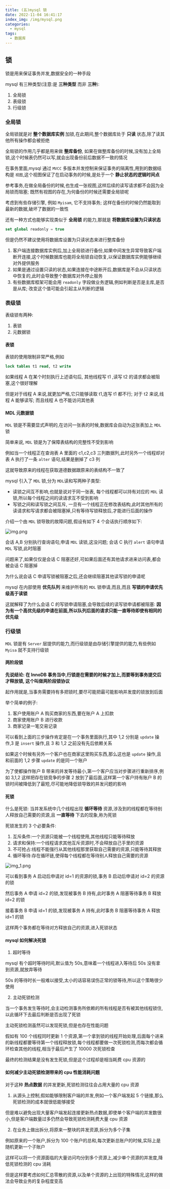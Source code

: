 ```yaml
---
title: (五)mysql 锁
date: 2022-11-04 16:41:17
index_img: /img/mysql.png
categories:
  - mysql
tags:
  - 数据库
---
```


## 锁

锁是用来保证事务并发,数据安全的一种手段

mysql 有三种类型(注意:是 **三种类型** 而非 **三种**):

1. 全局锁
2. 表级锁
3. 行级锁

### 全局锁

全局锁就是对 **整个数据库实例** 加锁,在此期间,整个数据库处于 **只读** 状态,除了读其他所有操作都会被拒绝

全局锁的作用几乎都是用来做 **整库备份**, 如果在做整库备份的时候,没有加上全局锁,这个时候表仍然可以写,就会出现备份前后数据不一致的情况

在事务里面,mysql 通过 `MVCC` 多版本并发控制来保证事务的隔离性,用到的数据结构是 `视图`,这个视图保证了在启动事务的时候,是处于一个 **静止状态的逻辑时间点**

参考事务,在做全局备份的时候,也生成一张视图,这样后续的读写请求都不会因为全局锁而阻塞; 既然有视图的存在,为何备份的时候还需要全局锁呢

考虑到有些存储引擎, 例如 `Myisam`, 它不支持事务; 这样在备份的时候仍然能取到最新的数据,破坏了数据的一致性

还有一种方式也能够实现类似于 **全局锁** 的能力,那就是 **将数据库设置为只读状态**

```sql
set global readonly = true
```

但是仍然不建议使用将数据库设置为只读状态来进行整库备份

1. 客户端连接数据库实例后,加上全局锁进行备份,如果中间发生异常导致客户端断开连接,这个时候数据库也能将全局锁自动恢复,以保证数据库实例能够继续对外提供服务
2. 如果是通过设置只读的状态,如果连接在中途断开后,数据库是不会从只读状态中恢复的,此时会导致整个数据库对外停止服务
3. 有些数据库框架可能会用 `readonly` 字段做业务逻辑,例如判断是否是主库,是否是从库; 改变这个值可能会引起主从判断的逻辑

### 表级锁

表级锁有两种:

1. 表锁
2. 元数据锁

#### 表锁

表锁的使用限制非常严格,例如

```sql
lock tables t1 read, t2 write
```

如果线程 A 在某个时刻执行上述语句后, 其他线程写 t1 ,读写 t2 的请求都会被阻塞,这个很好理解

但是对于线程 A 来说,就更加严格,它只能够读取 t1,连写 t1 都不行; 对于 t2 来说,线程 A 能够读写; 而且线程 A 也不能访问其他表

#### MDL 元数据锁

`MDL` 锁是不需要显式声明的,在访问一张表的时候,数据库会自动为这张表加上 `MDL` 锁

简单来说, `MDL` 锁是为了保障表结构的完整性不受到影响

例如当一个线程正在查询表 A 里面的 c1,c2,c3 三列数据列,此时另外一个线程却对表 A 执行了一条 `alter` 语句,结果是删掉了 c3 列

这就导致原来的线程在获取道德数据跟原来的表结构不一致了

mysql 引入了 `MDL` 锁,分为 `MDL`读和写两种子类型:

* 读锁之间互不影响,也就是说对于同一张表, 每个线程都可以持有对应的 `MDL` 读锁,所以每个线程之间的读请求互不受到影响
* 写锁之间和读写锁之间互斥, 一旦有一个线程正在修改表结构,此时其他所有的读请求和写请求都会被阻塞掉,只有等待写锁释放后,才能进行后面的操作

介绍一个由 `MDL` 锁导致的故障问题,假设有如下 4 个会话执行顺序如下:

![img.png](https://tva1.sinaimg.cn/large/008vK57jgy1h7tgl1480lj30j30bvdih.jpg)

会话 A,B 分别执行查询语句,申请 `MDL` 读锁,这没问题; 会话 C 执行 `alert` 语句申请 `MDL` 写锁,此时阻塞

问题来了,如果仅仅是会话 C 阻塞还好,可如果后面还有其他请求进来访问表,都会被会话 C 阻塞掉

为什么说会话 C 申请写锁被阻塞之后,还会继续阻塞其他读写锁的申请呢

mysql 在内部使用 **优先队列** 来维护所有的 `MDL` 锁申请,而且,而且 **写锁的申请优先级高于读锁**

这就解释了为什么会话 C 的写锁申请阻塞,会导致后续的读写锁申请都被阻塞: **因为有一个高优先级的申请在前面,所以队列后面的请求只能一直等待即使有相同的优先级**

### 行级锁

`MDL` 锁是有 `Server` 层提供的能力,而行级锁是由存储引擎提供的能力,有些例如 `Myisa` 就不支持行级锁

#### 两阶段锁

**先说结论: 在 InnoDB 事务当中,行锁是在需要的时候才加上,而要等到事务提交后才释放锁, 这个叫做两阶段锁协议**

起作用就是,当事务需要持有多把锁时,要尽可能把最可能影响并发度的锁放到后面

举个简单的例子:

1. 客户使用账户 A 购买商家的东西,要在账户 A 上扣款
2. 商家使用账户 B 进行收款
3. 商家记录一笔交易记录

可以看到上面的三步操作肯定是在一个事务里面执行,其中 1,2 分别是 `update` 操作,3 是 `insert` 操作,且 3 和 1,2 之前没有先后依赖关系

如果这个时候有另外一个客户也在商家这里购买东西,那么这也是 `update` 操作,且和前面的 1,2 步骤 `update` 的是同一个账户

为了使都操作账户 B 带来的并发等待最小,第一个客户应当对步骤进行重新排序,例如 3,1,2 这样把存在锁竞争的步骤 2 放到了最后面,这样第一个客户持有账户 B 的锁时间被降低到了最短,尽可能地降低锁导致的并发问题的影响

#### 死锁

什么是死锁: 当并发系统中几个线程出现 **循环等待** 资源,涉及到的线程都在等待别人释放自己需要的资源,且 **一直等待** 下去的现象,称为死锁

死锁发生的 3 个必要条件:
1. 互斥条件:一个资源只能被一个线程使用,其他线程只能等待释放
2. 请求和保持:一个线程请求其他互斥资源时,不会释放自己手里的资源
3. 不可抢占:线程不能强行从其他线程那里获取自己需要的资源,只能等待其释放
4. 循环等待:存在循环链,使得每个线程都在等待别人释放自己需要的资源

![img_1.png](https://tva1.sinaimg.cn/large/008vK57jgy1h7tgkpg18ij30jh0c6juh.jpg)

可以看到事务 A 启动后申请对 id=1 的资源的锁,事务 B 启动后申请对 id=2 的资源的锁

然后事务 A 申请 id=2 的锁,发现被事务 B 持有,此时事务 A 阻塞等待事务 B 释放 id=2 的锁

接着事务 B 申请 id=1 的锁,发现被事务 A 持有,此时事务 B 阻塞等待事务 A 释放 id=1 的锁

这样两个事务都在等待对方释放自己的资源,进入死锁状态

#### mysql 如何解决死锁

1. 超时等待

mysql 有个超时等待时间,默认值为 50s,意味着一个线程进入等待后 50s 没有拿到资源,就放弃等待

50s 的等待时长一般难以接受,太小的话容易误伤正常的锁等待,所以这个策略很少使用

2. 主动死锁检测

当一个事务发生等待时,会主动检测事务所依赖的所有线程是否有被其他线程锁住,以此循环下去最后判断是否出现了死锁

主动死锁检测虽然可以发现死锁,但是也存在性能问题

假如有 100 个线程同时更新 1 个资源,第一个拿到锁的线程开始处理,后面每个进来的新线程都要等待第一个线程释放锁,每个线程都要做一次死锁检测,而每次都会循环检查其他的线程,相当于最后产生了 10000 次死锁检查

最终的检测结果是没有发生死锁,但是这个过程却是相当耗费 cpu 资源的

#### 如何减少主动死锁检测带来的 cpu 性能消耗问题

对于这种 **热点数据** 的并发更新,死锁检测往往会占用大量的 cpu 资源

1. 从源头上控制,假如能够限制客户端的并发,例如一个客户端发起 5 个链接,那么死锁检测的成本就很低能够接受

但是难以避免出现大量客户端发起连接更新热点数据,即使单个客户端的并发数很小,但是客户端数量过多仍然会导致死锁检测耗费大量 cpu 资源

2. 在业务上做出拆分,将原来一整块的并发资源,拆分为多个子集

例如原来的一个账户,拆分为 100 个账户的总和,每次更新总账户的时候,实际上是随机更新一个子账户

这样可以将一个资源面临的大量访问均分到多个资源上,减少单个资源的并发度,降低死锁检测的 cpu 消耗

但是这样要考虑如何汇总零散的资源,以及单个资源的上出现的特殊情况,这样的做法会导致业务的复杂程度变高